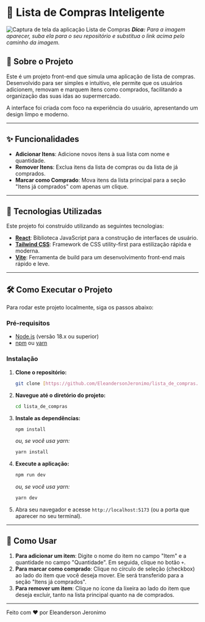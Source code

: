 # 🛒 Lista de Compras Inteligente

![Captura de tela da aplicação Lista de Compras](https://i.imgur.com/URL_DA_SUA_IMAGEM.png)
_**Dica:** Para a imagem aparecer, suba ela para o seu repositório e substitua o link acima pelo caminho da imagem._

## 📝 Sobre o Projeto

Este é um projeto front-end que simula uma aplicação de lista de compras. Desenvolvido para ser simples e intuitivo, ele permite que os usuários adicionem, removam e marquem itens como comprados, facilitando a organização das suas idas ao supermercado.

A interface foi criada com foco na experiência do usuário, apresentando um design limpo e moderno.

---

## ✨ Funcionalidades

-   **Adicionar Itens**: Adicione novos itens à sua lista com nome e quantidade.
-   **Remover Itens**: Exclua itens da lista de compras ou da lista de já comprados.
-   **Marcar como Comprado**: Mova itens da lista principal para a seção "Itens já comprados" com apenas um clique.

---

## 🚀 Tecnologias Utilizadas

Este projeto foi construído utilizando as seguintes tecnologias:

-   **[React](https://react.dev/)**: Biblioteca JavaScript para a construção de interfaces de usuário.
-   **[Tailwind CSS](https://tailwindcss.com/)**: Framework de CSS utility-first para estilização rápida e moderna.
-   **[Vite](https://vitejs.dev/)**: Ferramenta de build para um desenvolvimento front-end mais rápido e leve.

---

## 🛠️ Como Executar o Projeto

Para rodar este projeto localmente, siga os passos abaixo:

### Pré-requisitos

-   [Node.js](https://nodejs.org/en/) (versão 18.x ou superior)
-   [npm](https://www.npmjs.com/) ou [yarn](https://yarnpkg.com/)

### Instalação

1.  **Clone o repositório:**
    ```bash
    git clone [https://github.com/EleandersonJeronimo/lista_de_compras.git](https://github.com/EleandersonJeronimo/lista_de_compras.git)
    ```

2.  **Navegue até o diretório do projeto:**
    ```bash
    cd lista_de_compras
    ```

3.  **Instale as dependências:**
    ```bash
    npm install
    ```
    *ou, se você usa yarn:*
    ```bash
    yarn install
    ```

4.  **Execute a aplicação:**
    ```bash
    npm run dev
    ```
    *ou, se você usa yarn:*
    ```bash
    yarn dev
    ```

5.  Abra seu navegador e acesse `http://localhost:5173` (ou a porta que aparecer no seu terminal).

---

## 📖 Como Usar

1.  **Para adicionar um item**: Digite o nome do item no campo "Item" e a quantidade no campo "Quantidade". Em seguida, clique no botão `+`.
2.  **Para marcar como comprado**: Clique no círculo de seleção (checkbox) ao lado do item que você deseja mover. Ele será transferido para a seção "Itens já comprados".
3.  **Para remover um item**: Clique no ícone da lixeira ao lado do item que deseja excluir, tanto na lista principal quanto na de comprados.

---

Feito com ❤️ por Eleanderson Jeronimo

